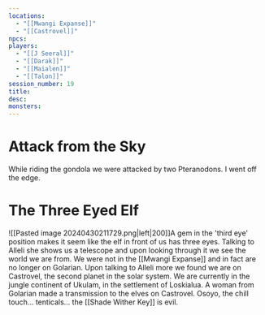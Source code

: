 ```yaml
---
locations:
  - "[[Mwangi Expanse]]"
  - "[[Castrovel]]"
npcs: 
players:
  - "[[J Seeral]]"
  - "[[Darak]]"
  - "[[Maialen]]"
  - "[[Talon]]"
session_number: 19
title: 
desc: 
monsters:
---
```

# Attack from the Sky
While riding the gondola we were attacked by two Pteranodons. I went off the edge.

# The Three Eyed Elf
![[Pasted image 20240430211729.png|left|200]]A gem in the 'third eye' position makes it seem like the elf in front of us has three eyes.  Talking to Alleli she shows us a telescope and upon looking through it we see the world we are from.  We were not in the [[Mwangi Expanse]] and in fact are no longer on Golarian.  Upon talking to Alleli more we found we are on Castrovel, the second planet in the solar system. We are currently in the jungle continent of Ukulam, in the settlement of Loskialua. A woman from Golarian made a transmission to the elves on Castrovel. Osoyo, the chill touch... tenticals... the [[Shade Wither Key]] is evil.